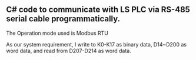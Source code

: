 ## C# code to communicate with LS PLC via RS-485 serial cable programmatically. 

The Operation mode used is Modbus RTU

As our system requirement, I write to K0-K17 as binary data, D14~D200 as word data, and read from D207-D214 as word data.


